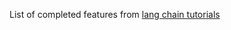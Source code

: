 List of completed features from [lang chain tutorials](https://python.langchain.com/docs/tutorials/)
